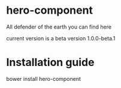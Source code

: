 # hero-component
All defender of the earth you can find here

current version is a beta version 1.0.0-beta.1

# Installation guide
bower install hero-component
